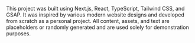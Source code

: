 This project was built using Next.js, React, TypeScript, Tailwind CSS, and GSAP. It was inspired by various modern website designs and developed from scratch as a personal project. All content, assets, and text are placeholders or randomly generated and are used solely for demonstration purposes.
